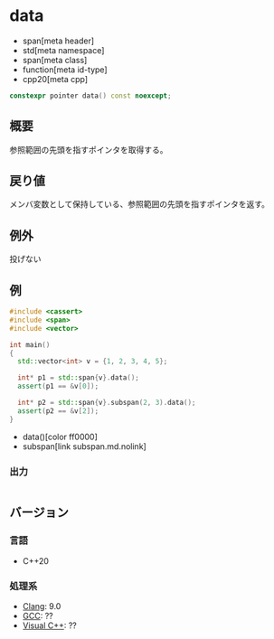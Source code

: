 # data
* span[meta header]
* std[meta namespace]
* span[meta class]
* function[meta id-type]
* cpp20[meta cpp]

```cpp
constexpr pointer data() const noexcept;
```

## 概要
参照範囲の先頭を指すポインタを取得する。


## 戻り値
メンバ変数として保持している、参照範囲の先頭を指すポインタを返す。


## 例外
投げない


## 例
```cpp example
#include <cassert>
#include <span>
#include <vector>

int main()
{
  std::vector<int> v = {1, 2, 3, 4, 5};

  int* p1 = std::span{v}.data();
  assert(p1 == &v[0]);

  int* p2 = std::span{v}.subspan(2, 3).data();
  assert(p2 == &v[2]);
}
```
* data()[color ff0000]
* subspan[link subspan.md.nolink]

### 出力
```
```

## バージョン
### 言語
- C++20

### 処理系
- [Clang](/implementation.md#clang): 9.0
- [GCC](/implementation.md#gcc): ??
- [Visual C++](/implementation.md#visual_cpp): ??
